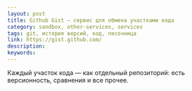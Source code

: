 ```yaml
---
layout: post
title: Github Gist — сервис для обмена участками кода
category: sandbox, other-services, services
tags: git, история версий, код, песочница
link: https://gist.github.com/
description:
keywords:
---
```


<p>Каждый участок кода — как отдельный репозиторий: есть версионность, сравнения и все прочее.</p>

